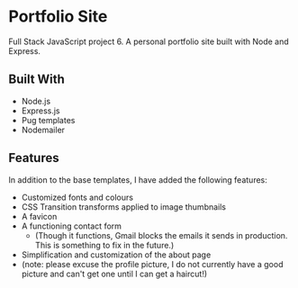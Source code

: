 # Portfolio Site
Full Stack JavaScript project 6. A personal portfolio site built with Node and Express.

## Built With
* Node.js 
* Express.js
* Pug templates 
* Nodemailer

## Features
In addition to the base templates, I have added the following features: 
* Customized fonts and colours
* CSS Transition transforms applied to image thumbnails 
* A favicon
* A functioning contact form 
    * (Though it functions, Gmail blocks the emails it sends in production. This is something to 
    fix in the future.)
* Simplification and customization of the about page
* (note: please excuse the profile picture, I do not currently have a good picture and can't get one until I can get a haircut!)